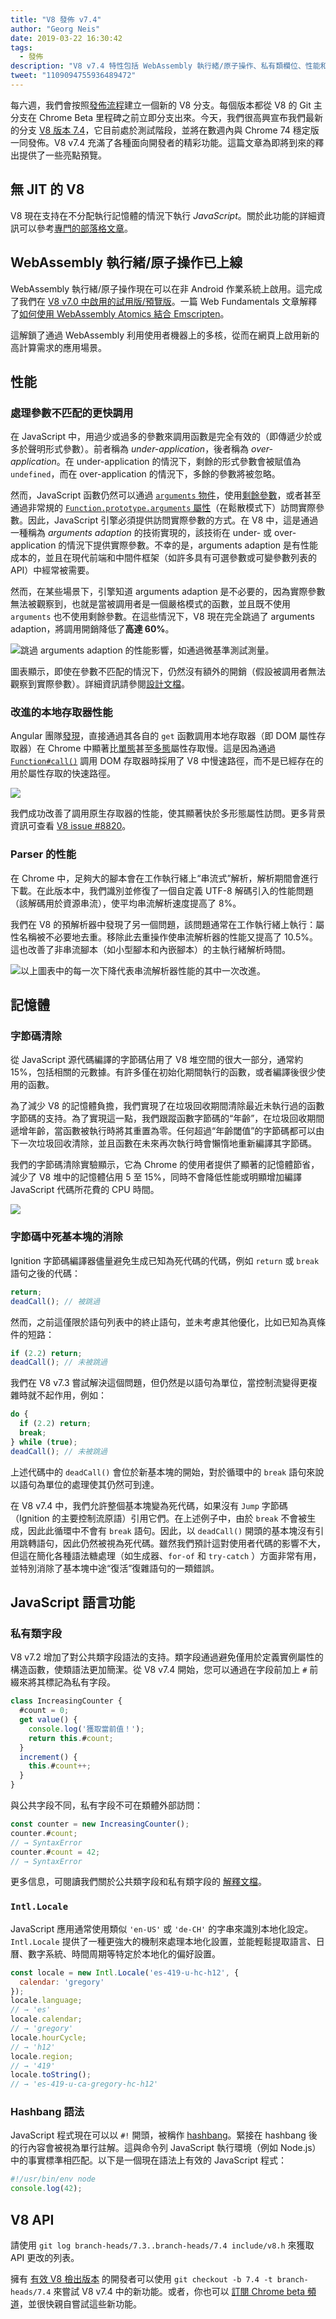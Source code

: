```yaml
---
title: "V8 發佈 v7.4"
author: "Georg Neis"
date: 2019-03-22 16:30:42
tags:
  - 發佈
description: "V8 v7.4 特性包括 WebAssembly 執行緒/原子操作、私有類欄位、性能和記憶體改進等等！"
tweet: "1109094755936489472"
---
```

每六週，我們會按照[發佈流程](/docs/release-process)建立一個新的 V8 分支。每個版本都從 V8 的 Git 主分支在 Chrome Beta 里程碑之前立即分支出來。今天，我們很高興宣布我們最新的分支 [V8 版本 7.4](https://chromium.googlesource.com/v8/v8.git/+log/branch-heads/7.4)，它目前處於測試階段，並將在數週內與 Chrome 74 穩定版一同發佈。V8 v7.4 充滿了各種面向開發者的精彩功能。這篇文章為即將到來的釋出提供了一些亮點預覽。

<!--truncate-->
## 無 JIT 的 V8

V8 現在支持在不分配執行記憶體的情況下執行 *JavaScript*。關於此功能的詳細資訊可以參考[專門的部落格文章](/blog/jitless)。

## WebAssembly 執行緒/原子操作已上線

WebAssembly 執行緒/原子操作現在可以在非 Android 作業系統上啟用。這完成了我們在 [V8 v7.0 中啟用的試用版/預覽版](/blog/v8-release-70#a-preview-of-webassembly-threads)。一篇 Web Fundamentals 文章解釋了[如何使用 WebAssembly Atomics 結合 Emscripten](https://developers.google.com/web/updates/2018/10/wasm-threads)。

這解鎖了通過 WebAssembly 利用使用者機器上的多核，從而在網頁上啟用新的高計算需求的應用場景。

## 性能

### 處理參數不匹配的更快調用

在 JavaScript 中，用過少或過多的參數來調用函數是完全有效的（即傳遞少於或多於聲明形式參數）。前者稱為 _under-application_，後者稱為 _over-application_。在 under-application 的情況下，剩餘的形式參數會被賦值為 `undefined`，而在 over-application 的情況下，多餘的參數將被忽略。

然而，JavaScript 函數仍然可以通過 [`arguments` 物件](https://developer.mozilla.org/en-US/docs/Web/JavaScript/Reference/Functions/arguments)，使用[剩餘參數](https://developer.mozilla.org/en-US/docs/Web/JavaScript/Reference/Functions/rest_parameters)，或者甚至通過非常規的 [`Function.prototype.arguments` 屬性](https://developer.mozilla.org/en-US/docs/Web/JavaScript/Reference/Global_Objects/Function/arguments)（在鬆散模式下）訪問實際參數。因此，JavaScript 引擎必須提供訪問實際參數的方式。在 V8 中，這是通過一種稱為 _arguments adaption_ 的技術實現的，該技術在 under- 或 over-application 的情況下提供實際參數。不幸的是，arguments adaption 是有性能成本的，並且在現代前端和中間件框架（如許多具有可選參數或可變參數列表的 API）中經常被需要。

然而，在某些場景下，引擎知道 arguments adaption 是不必要的，因為實際參數無法被觀察到，也就是當被調用者是一個嚴格模式的函數，並且既不使用 `arguments` 也不使用剩餘參數。在這些情況下，V8 現在完全跳過了 arguments adaption，將調用開銷降低了**高達 60%**。

![跳過 arguments adaption 的性能影響，如通過[微基準測試](https://gist.github.com/bmeurer/4916fc2b983acc9ee1d33f5ee1ada1d3#file-bench-call-overhead-js)測量。](/_img/v8-release-74/argument-mismatch-performance.svg)

圖表顯示，即使在參數不匹配的情況下，仍然沒有額外的開銷（假設被調用者無法觀察到實際參數）。詳細資訊請參閱[設計文檔](https://bit.ly/v8-faster-calls-with-arguments-mismatch)。

### 改進的本地存取器性能

Angular 團隊[發現](https://mhevery.github.io/perf-tests/DOM-megamorphic.html)，直接通過其各自的 `get` 函數調用本地存取器（即 DOM 屬性存取器）在 Chrome 中顯著比[單態](https://en.wikipedia.org/wiki/Inline_caching#Monomorphic_inline_caching)甚至[多態](https://en.wikipedia.org/wiki/Inline_caching#Megamorphic_inline_caching)屬性存取慢。這是因為通過 [`Function#call()`](https://developer.mozilla.org/en-US/docs/Web/JavaScript/Reference/Global_Objects/Function/call) 調用 DOM 存取器時採用了 V8 中慢速路徑，而不是已經存在的用於屬性存取的快速路徑。

![](/_img/v8-release-74/native-accessor-performance.svg)

我們成功改善了調用原生存取器的性能，使其顯著快於多形態屬性訪問。更多背景資訊可查看 [V8 issue #8820](https://bugs.chromium.org/p/v8/issues/detail?id=8820)。

### Parser 的性能

在 Chrome 中，足夠大的腳本會在工作執行緒上“串流式”解析，解析期間會進行下載。在此版本中，我們識別並修復了一個自定義 UTF-8 解碼引入的性能問題（該解碼用於資源串流），使平均串流解析速度提高了 8%。

我們在 V8 的預解析器中發現了另一個問題，該問題通常在工作執行緒上執行：屬性名稱被不必要地去重。移除此去重操作使串流解析器的性能又提高了 10.5%。這也改善了非串流腳本（如小型腳本和內嵌腳本）的主執行緒解析時間。

![以上圖表中的每一次下降代表串流解析器性能的其中一次改進。](/_img/v8-release-74/parser-performance.jpg)

## 記憶體

### 字節碼清除

從 JavaScript 源代碼編譯的字節碼佔用了 V8 堆空間的很大一部分，通常約 15%，包括相關的元數據。有許多僅在初始化期間執行的函數，或者編譯後很少使用的函數。

為了減少 V8 的記憶體負擔，我們實現了在垃圾回收期間清除最近未執行過的函數字節碼的支持。為了實現這一點，我們跟蹤函數字節碼的“年齡”，在垃圾回收期間遞增年齡，當函數被執行時將其重置為零。任何超過“年齡閾值”的字節碼都可以由下一次垃圾回收清除，並且函數在未來再次執行時會懶惰地重新編譯其字節碼。

我們的字節碼清除實驗顯示，它為 Chrome 的使用者提供了顯著的記憶體節省，減少了 V8 堆中的記憶體佔用 5 至 15%，同時不會降低性能或明顯增加編譯 JavaScript 代碼所花費的 CPU 時間。

![](/_img/v8-release-74/bytecode-flushing.svg)

### 字節碼中死基本塊的消除

Ignition 字節碼編譯器儘量避免生成已知為死代碼的代碼，例如 `return` 或 `break` 語句之後的代碼：

```js
return;
deadCall(); // 被跳過
```

然而，之前這僅限於語句列表中的終止語句，並未考慮其他優化，比如已知為真條件的短路：

```js
if (2.2) return;
deadCall(); // 未被跳過
```

我們在 V8 v7.3 嘗試解決這個問題，但仍然是以語句為單位，當控制流變得更複雜時就不起作用，例如：

```js
do {
  if (2.2) return;
  break;
} while (true);
deadCall(); // 未被跳過
```

上述代碼中的 `deadCall()` 會位於新基本塊的開始，對於循環中的 `break` 語句來說以語句為單位的處理使其仍然可到達。

在 V8 v7.4 中，我們允許整個基本塊變為死代碼，如果沒有 `Jump` 字節碼（Ignition 的主要控制流原語）引用它們。在上述例子中，由於 `break` 不會被生成，因此此循環中不會有 `break` 語句。因此，以 `deadCall()` 開頭的基本塊沒有引用跳轉語句，因此仍然被視為死代碼。雖然我們預計這對使用者代碼的影響不大，但這在簡化各種語法糖處理（如生成器、`for-of` 和 `try-catch` ）方面非常有用，並特別消除了基本塊中途“復活”復雜語句的一類錯誤。

## JavaScript 語言功能

### 私有類字段

V8 v7.2 增加了對公共類字段語法的支持。類字段通過避免僅用於定義實例屬性的構造函數，使類語法更加簡潔。從 V8 v7.4 開始，您可以通過在字段前加上 `#` 前綴來將其標記為私有字段。

```js
class IncreasingCounter {
  #count = 0;
  get value() {
    console.log('獲取當前值！');
    return this.#count;
  }
  increment() {
    this.#count++;
  }
}
```

與公共字段不同，私有字段不可在類體外部訪問：

```js
const counter = new IncreasingCounter();
counter.#count;
// → SyntaxError
counter.#count = 42;
// → SyntaxError
```

更多信息，可閱讀我們關於公共類字段和私有類字段的 [解釋文檔](/features/class-fields)。

### `Intl.Locale`

JavaScript 應用通常使用類似 `'en-US'` 或 `'de-CH'` 的字串來識別本地化設定。`Intl.Locale` 提供了一種更強大的機制來處理本地化設置，並能輕鬆提取語言、日曆、數字系統、時間周期等特定於本地化的偏好設置。

```js
const locale = new Intl.Locale('es-419-u-hc-h12', {
  calendar: 'gregory'
});
locale.language;
// → 'es'
locale.calendar;
// → 'gregory'
locale.hourCycle;
// → 'h12'
locale.region;
// → '419'
locale.toString();
// → 'es-419-u-ca-gregory-hc-h12'
```

### Hashbang 語法

JavaScript 程式現在可以以 `#!` 開頭，被稱作 [hashbang](https://github.com/tc39/proposal-hashbang)。緊接在 hashbang 後的行內容會被視為單行註解。這與命令列 JavaScript 執行環境（例如 Node.js）中的事實標準相匹配。以下是一個現在語法上有效的 JavaScript 程式：

```js
#!/usr/bin/env node
console.log(42);
```

## V8 API

請使用 `git log branch-heads/7.3..branch-heads/7.4 include/v8.h` 來獲取 API 更改的列表。

擁有 [有效 V8 檢出版本](/docs/source-code#using-git) 的開發者可以使用 `git checkout -b 7.4 -t branch-heads/7.4` 來嘗試 V8 v7.4 中的新功能。或者，你也可以 [訂閱 Chrome beta 頻道](https://www.google.com/chrome/browser/beta.html)，並很快親自嘗試這些新功能。
